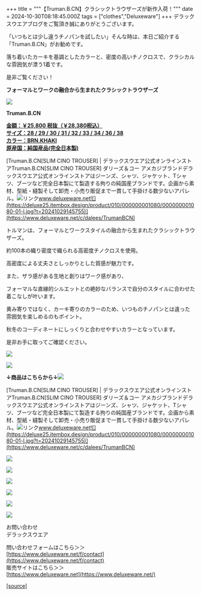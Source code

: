 +++
title = """【Truman.B.CN】クラシックトラウザーズが新作入荷！"""
date = 2024-10-30T08:18:45.000Z
tags = ["clothes","Deluxeware"]
+++
デラックスウエアブログをご覧頂き誠にありがとうございます。

「いつもとは少し違うチノパンを試したい」そんな時は、本日ご紹介する「Truman.B.CN」がお勧めです。

落ち着いたカーキを基調としたカラーと、密度の高いチノクロスで、クラシカルな雰囲気が漂う1着です。

是非ご覧ください！

**フォーマルとワークの融合から生まれたクラシックトラウザーズ**

[![](https://stat.ameba.jp/user_images/20241030/16/deluxeware/dd/42/j/o2603347115504028417.jpg)](https://stat.ameba.jp/user_images/20241030/16/deluxeware/dd/42/j/o2603347115504028417.jpg)

**Truman.B.CN**

**[金額：￥25,800 税抜（￥28,380税込）](https://www.deluxeware.net/c/dalees/TrumanBCN)  
[サイズ：28 / 29 / 30 / 31 / 32 / 33 / 34 / 36 / 38](https://www.deluxeware.net/c/dalees/TrumanBCN)  
[カラー：BRN.KHAKI](https://www.deluxeware.net/c/dalees/TrumanBCN)  
[原産国：純国産品(完全日本製)](https://www.deluxeware.net/c/dalees/TrumanBCN)**

[Truman.B.CN\[SLIM CINO TROUSER\] | デラックスウエア公式オンラインストアTruman.B.CN\[SLIM CINO TROUSER\] ダリーズ＆コー アメカジブランドデラックスウエア公式オンラインストアはジーンズ、シャツ、ジャケット、Tシャツ、ブーツなど完全日本製にて製造する拘りの純国産ブランドです。企画から素材、型紙・縫製そして卸売・小売り販促まで一貫して手掛ける数少ないアパレル。![リンク](https://c.stat100.ameba.jp/ameblo/symbols/v3.20.0/svg/gray/editor_link.svg)www.deluxeware.net![](https://deluxe25.itembox.design/product/010/000000001080/000000001080-01-l.jpg?t=20241029145755)](https://www.deluxeware.net/c/dalees/TrumanBCN)

トルマンは、フォーマルとワークスタイルの融合から生まれたクラシックトラウザーズ。

約100本の織り密度で織られる高密度チノクロスを使用。

高密度による丈夫さとしっかりとした質感が魅力です。

また、ザラ感がある生地と創りはワーク感があり、

フォーマルな直線的シルエットとの絶妙なバランスで自分のスタイルに合わせた着こなしが叶います。

黄み寄りではなく、カーキ寄りのカラーのため、いつものチノパンとは違った雰囲気を楽しめるのもポイント。

秋冬のコーディネートにしっくりと合わせやすいカラーとなっています。

是非お手に取ってご確認ください。

[![](https://stat.ameba.jp/user_images/20241030/16/deluxeware/3b/bb/j/o2103280415504028409.jpg)](https://stat.ameba.jp/user_images/20241030/16/deluxeware/3b/bb/j/o2103280415504028409.jpg)

![](https://deluxe25.itembox.design/product/010/000000001080/000000001080-04-l.jpg?t=20241029145755)

**↓商品はこちらから↓**![](https://deluxe25.itembox.design/product/010/000000001080/000000001080-01-l.jpg?t=20241029145755)

[Truman.B.CN\[SLIM CINO TROUSER\] | デラックスウエア公式オンラインストアTruman.B.CN\[SLIM CINO TROUSER\] ダリーズ＆コー アメカジブランドデラックスウエア公式オンラインストアはジーンズ、シャツ、ジャケット、Tシャツ、ブーツなど完全日本製にて製造する拘りの純国産ブランドです。企画から素材、型紙・縫製そして卸売・小売り販促まで一貫して手掛ける数少ないアパレル。![リンク](https://c.stat100.ameba.jp/ameblo/symbols/v3.20.0/svg/gray/editor_link.svg)www.deluxeware.net![](https://deluxe25.itembox.design/product/010/000000001080/000000001080-01-l.jpg?t=20241029145755)](https://www.deluxeware.net/c/dalees/TrumanBCN)

[![](https://stat.ameba.jp/user_images/20241029/15/deluxeware/ac/ef/j/o1200050015503631118.jpg?caw=800)](https://www.deluxeware.net/f/STACKMAN)

[![](https://stat.ameba.jp/user_images/20241029/15/deluxeware/07/cc/j/o1200050015503632904.jpg?caw=800)](https://www.deluxeware.net/c/akita)

[![](https://stat.ameba.jp/user_images/20240614/12/deluxeware/fb/b4/j/o0800026015451324172.jpg?caw=800)](https://www.deluxeware.net/c/2024FWreserveall)

[![](https://stat.ameba.jp/user_images/20240315/15/deluxeware/04/7f/j/o0800026015413271803.jpg?caw=800)](https://www.instagram.com/deluxeware/?hl=ja)

[![](https://stat.ameba.jp/user_images/20220415/12/deluxeware/3b/ce/j/o0800026015103175481.jpg?caw=800)](https://www.deluxeware.net/f/headstore)

[![](https://stat.ameba.jp/user_images/20220415/12/deluxeware/d7/c6/j/o0800026015103175487.jpg?caw=800)](https://www.deluxeware.net/)

お問い合わせ  
デラックスウエア

問い合わせフォームはこちら＞＞  
[https://www.deluxeware.net/f/contact](https://www.deluxeware.net/f/contact)  
販売サイトはこちら＞＞  
[https://www.deluxeware.net](https://www.deluxeware.net/)

[[source]](https://ameblo.jp/deluxeware/entry-12873137806.html)
